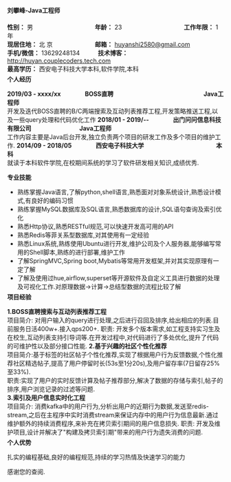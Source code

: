 <h4 style="margin-top:5px">刘攀峰-Java工程师</h4>

**性别：** 男　　　　　  　　　　　**年龄：** 23  　　　　　　　　　　**工作年限：** 1年  
**现居住地：** 北 京　　　　　　　**邮箱：** huyanshi2580@gmail.com  
**手机/微信：** 13629248134　　　**技术博客：** http://huyan.couplecoders.tech.com  
**最高学历：** 西安电子科技大学本科,软件学院,本科
<h4 style="margin-top:-10px;margin-bottom:10px">个人经历</h4>

**2019/03 - xxxx/xx**　　　　**BOSS直聘**　　　　　　　　　　　　　　　**Java工程师**  
开发及迭代BOSS直聘的B/C两端搜索及互动列表推荐工程,开发策略推送工程,以及一些query处理和代码优化工作
**2018/01 - 2019/--**　　　　**出门问问信息科技有限公司**　　　　　　　　**Java工程师**  
工作内容主要是Java后台开发,独立负责两个项目的研发工作及多个项目的维护工作.
**2014/09 - 2018/05**　　　　**西安电子科技大学**　　　　　　　　　　　　**本科**  
就读于本科软件学院,在校期间系统的学习了软件研发相关知识,成绩优秀.  


<h4 style="margin-top:10px;margin-bottom:10px">专业技能</h4>

- 熟练掌握Java语言,了解python,shell语言,熟悉面对对象系统设计,熟悉设计模式,有良好的编码习惯
- 熟练掌握MySQL数据库及SQL语言,熟悉数据库的设计,SQL语句查询及索引优化
- 熟悉Http协议,熟悉RESTful规范,可以快速开发高可用的API
- 熟悉Redis等菲关系型数据库,对其使用有一定经验
- 熟悉Linux系统,熟练使用Ubuntu进行开发,维护公司及个人服务器,能够编写常用的Shell脚本,熟练的进行部署,维护工作
- 了解SpringMVC,Spring boot,Mybatis等常用开发框架,并对其实现原理有一定了解
- 了解及使用过hue,airflow,superset等开源软件及自定义工具进行数据的处理及可视化工作.对原理数据->计算->总结型数据的流程比较了解

<h4 style="margin-top:-10px;margin-bottom:10px">项目经验</h4>

**1.BOSS直聘搜索与互动列表推荐工程**  
项目简介: 对用户输入的query进行处理,之后进行召回及排序,给出相应的列表.目前服务日活400w+.接入qps200+.
职责: 开发多个版本需求,如工程支持实习生及在校生,互动列表支持引导词等.在开发过程中,对代码进行了多处优化,提升了代码的可维护性以及部分接口性能.
**2.基于兴趣的社区个性化推荐**  
项目简介:基于标签的社区帖子个性化推荐,实现了根据用户行为反馈数据,个性化推荐社区精选帖子,提高了用户停留时长(53s至1分20s),及用户留存率(7日留存25%至33%).  
职责:实现了用户的实时反馈计算及帖子推荐部分,解决了数据的存储与索引,帖子的排序,用户浏览记录的过滤等问题.  
**3.索引及用户信息实时化工程**  
项目简介: 消费kafka中的用户行为,分析出用户的近期行为数据,发送至redis-stream,之后在主程序中实时消费stream来保证内存中的用户行为信息最新.通过维护额外的持续消费程序,来补充在拷贝索引期间的用户信息损失.
职责: 开发及维护项目,设计并解决了"构建及拷贝索引期"带来的用户行为遗失消费的问题.

<h4 style="margin-top:-10px;margin-bottom:10px">个人优势</h4>

扎实的编程基础,良好的编程规范,持续的学习热情及快速学习的能力  

感谢您的查阅.
